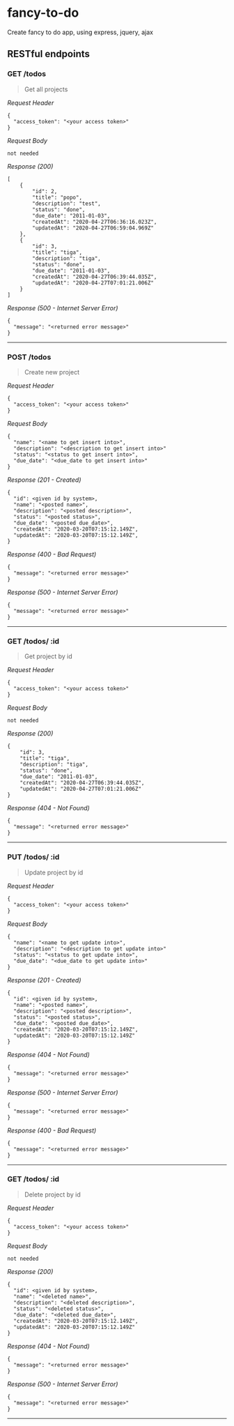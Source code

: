 # fancy-to-do
Create fancy to do app, using express, jquery, ajax

## RESTful endpoints
### GET /todos

> Get all projects

_Request Header_
```
{
  "access_token": "<your access token>"
}
```

_Request Body_
```
not needed
```

_Response (200)_
```
[
    {
        "id": 2,
        "title": "popo",
        "description": "test",
        "status": "done",
        "due_date": "2011-01-03",
        "createdAt": "2020-04-27T06:36:16.023Z",
        "updatedAt": "2020-04-27T06:59:04.969Z"
    },
    {
        "id": 3,
        "title": "tiga",
        "description": "tiga",
        "status": "done",
        "due_date": "2011-01-03",
        "createdAt": "2020-04-27T06:39:44.035Z",
        "updatedAt": "2020-04-27T07:01:21.006Z"
    }
]
```

_Response (500 - Internet Server Error)_
```
{
  "message": "<returned error message>"
}
```

---
### POST /todos

> Create new project

_Request Header_
```
{
  "access_token": "<your access token>"
}
```

_Request Body_
```
{
  "name": "<name to get insert into>",
  "description": "<description to get insert into>"
  "status": "<status to get insert into>",
  "due_date": "<due_date to get insert into>"
}
```

_Response (201 - Created)_
```
{
  "id": <given id by system>,
  "name": "<posted name>",
  "description": "<posted description>",
  "status": "<posted status>",
  "due_date": "<posted due_date>",
  "createdAt": "2020-03-20T07:15:12.149Z",
  "updatedAt": "2020-03-20T07:15:12.149Z",
}
```

_Response (400 - Bad Request)_
```
{
  "message": "<returned error message>"
}
```

_Response (500 - Internet Server Error)_
```
{
  "message": "<returned error message>"
}
```
---
### GET /todos/ :id

> Get project by id 

_Request Header_
```
{
  "access_token": "<your access token>"
}
```

_Request Body_
```
not needed
```

_Response (200)_
```
{
    "id": 3,
    "title": "tiga",
    "description": "tiga",
    "status": "done",
    "due_date": "2011-01-03",
    "createdAt": "2020-04-27T06:39:44.035Z",
    "updatedAt": "2020-04-27T07:01:21.006Z"
}
```

_Response (404 - Not Found)_
```
{
  "message": "<returned error message>"
}
```
---
### PUT /todos/ :id

> Update project by id 

_Request Header_
```
{
  "access_token": "<your access token>"
}
```

_Request Body_
```
{
  "name": "<name to get update into>",
  "description": "<description to get update into>"
  "status": "<status to get update into>",
  "due_date": "<due_date to get update into>"
}
```

_Response (201 - Created)_
```
{
  "id": <given id by system>,
  "name": "<posted name>",
  "description": "<posted description>",
  "status": "<posted status>",
  "due_date": "<posted due_date>",
  "createdAt": "2020-03-20T07:15:12.149Z",
  "updatedAt": "2020-03-20T07:15:12.149Z"
}
```


_Response (404 - Not Found)_
```
{
  "message": "<returned error message>"
}
```

_Response (500 - Internet Server Error)_
```
{
  "message": "<returned error message>"
}
```

_Response (400 - Bad Request)_
```
{
  "message": "<returned error message>"
}
```
---

### GET /todos/ :id

> Delete project by id 

_Request Header_
```
{
  "access_token": "<your access token>"
}
```

_Request Body_
```
not needed
```

_Response (200)_
```
{
  "id": <given id by system>,
  "name": "<deleted name>",
  "description": "<deleted description>",
  "status": "<deleted status>",
  "due_date": "<deleted due_date>",
  "createdAt": "2020-03-20T07:15:12.149Z",
  "updatedAt": "2020-03-20T07:15:12.149Z"
}
```

_Response (404 - Not Found)_
```
{
  "message": "<returned error message>"
}
```

_Response (500 - Internet Server Error)_
```
{
  "message": "<returned error message>"
}
```
---